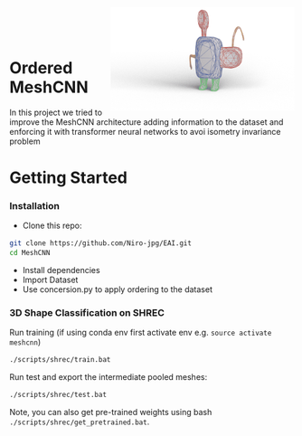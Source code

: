 <img src='docs/imgs/alien.gif' align="right" width=325>
<br><br><br>

# Ordered MeshCNN


In this project we tried to improve the MeshCNN architecture adding information to the dataset and enforcing it with transformer neural networks to avoi isometry invariance problem

# Getting Started

### Installation
- Clone this repo:
```bash
git clone https://github.com/Niro-jpg/EAI.git
cd MeshCNN
```
- Install dependencies
- Import Dataset
- Use concersion.py to apply ordering to the dataset
### 3D Shape Classification on SHREC

Run training (if using conda env first activate env e.g. ```source activate meshcnn```)
```bash
./scripts/shrec/train.bat
```



Run test and export the intermediate pooled meshes:
```bash
./scripts/shrec/test.bat
```


Note, you can also get pre-trained weights using bash ```./scripts/shrec/get_pretrained.bat```. 



